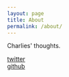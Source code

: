 ```yaml
---
layout: page
title: About
permalink: /about/
---
```


Charlies' thoughts.

[twitter](twitter.com/charliealibo)  
[github](github.com/charliealibo)